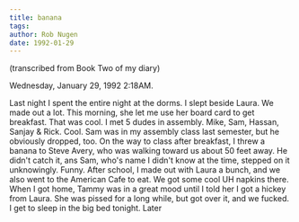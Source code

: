```yaml
---
title: banana
tags: 
author: Rob Nugen
date: 1992-01-29
---
```


<p class=note>(transcribed from Book Two of my diary)</p>

<p class=date>Wednesday, January 29, 1992 2:18AM.</p>

<p>Last night I spent the entire night at the dorms.  I slept beside
Laura.  We made out a lot.  This morning, she let me use her board
card to get breakfast.  That was cool.  I met 5 dudes in assembly.
Mike, Sam, Hassan, Sanjay & Rick.  Cool.  Sam was in my assembly class
last semester, but he obviously dropped, too.  On the way to class
after breakfast, I threw a banana to Steve Avery, who was walking
toward us about 50 feet away.  He didn't catch it, ans Sam, who's name
I didn't know at the time, stepped on it unknowingly.  Funny.  After
school, I made out with Laura a bunch, and we also went to the
American Cafe to eat.  We got some cool UH napkins there.  When I got
home, Tammy was in a great mood until I told her I got a hickey from
Laura.  She was pissed for a long while, but got over it, and we
fucked.  I get to sleep in the big bed tonight.  Later
